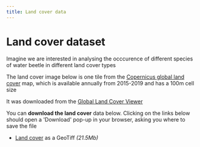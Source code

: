 ```yaml
---
title: Land cover data
---
```


# Land cover dataset

Imagine we are interested in analysing the occcurence of different species of water beetle in different land cover types

The land cover image below is one tile from the [Copernicus global land cover](https://land.copernicus.eu/global/content/annual-100m-global-land-cover-maps-available) map, which is available annually from 2015-2019 and has a 100m cell size

It was downloaded from the [Global Land Cover Viewer](https://lcviewer.vito.be/)


You can **download the land cover** data below.  Clicking on the links below should open a 'Download' pop-up in your browser, asking you where to save the file

- <a href="{{site.baseurl}}/datasets/LandCover_2015_Copernicus.tif" download>Land cover</a> as a GeoTiff *(21.5Mb)*
